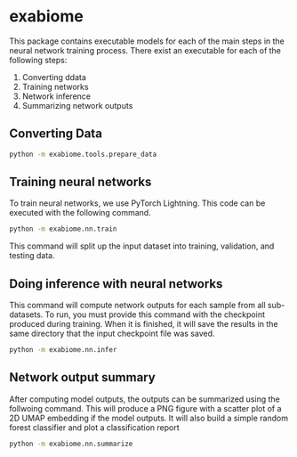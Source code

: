 # exabiome
This package contains executable models for each of the main steps in the neural network training process. There exist
an executable for each of the following steps:

1. Converting ddata
2. Training networks
3. Network inference
4. Summarizing network outputs

## Converting Data

```bash
python -m exabiome.tools.prepare_data
```

## Training neural networks
To train neural networks, we use PyTorch Lightning. This code can be executed with the following command.

```bash
python -m exabiome.nn.train
```
This command will split up the input dataset into training, validation, and testing data.

## Doing inference with neural networks

This command will compute network outputs for each sample from all sub-datasets. To run, you must provide
this command with the checkpoint produced during training. When it is finished, it will save the results in
the same directory that the input checkpoint file was saved.

```bash
python -m exabiome.nn.infer
```

## Network output summary

After computing model outputs, the outputs can be summarized using the follwoing command. This will produce a
PNG figure with a scatter plot of a 2D UMAP embedding if the model outputs. It will also build a simple 
random forest classifier and plot a classification report 

```bash
python -m exabiome.nn.summarize
```
